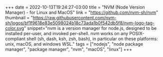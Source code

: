 +++ date = 2022-10-13T19:24:27-03:00 title = "NVM (Node Version Manager) - for Linux and MacOS" link = "https://github.com/nvm-sh/nvm" thumbnail = "https://raw.githubusercontent.com/nvm-sh/logos/bf1f9618e83e5098024b18c73ada1b0f542db5f8/nvm-logo-tag-color.svg" snippet="nvm is a version manager for node.js, designed to be installed per-user, and invoked per-shell. nvm works on any POSIX-compliant shell (sh, dash, ksh, zsh, bash), in particular on these platforms: unix, macOS, and windows WSL." tags = ["nodejs", "node package manager", "package manager", "nvm", "macOS", "linux"] +++

